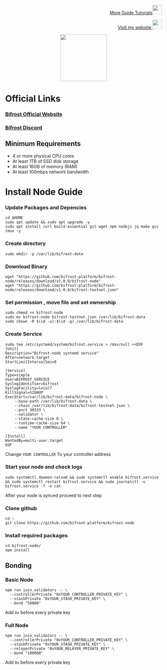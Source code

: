 <p style="font-size:14px" align="right">
<a href="https://github.com/elangrr/testnet_guide" target="_blank">More Guide Tutorials<img src="https://avatars.githubusercontent.com/u/34649601?v=4" width="30"/></a>
</p>

<p style="font-size:14px" align="right">
<a href="https://indonode.dev/" target="_blank">Visit my website <img src="https://avatars.githubusercontent.com/u/34649601?v=4" width="30"/></a>
</p>

<p align="center">
 <img height="150" height="auto" src="https://user-images.githubusercontent.com/34649601/196217517-3e2c030f-7af3-46f2-9042-81176ce9d143.png">
</p>

# Official Links
### [Bifrost Official Website](https://thebifrost.io/)
### [Bifrost Discord](https://discord.gg/HpK7kGzXBh)

## Minimum Requirements 
- 4 or more physical CPU cores
- At least 1TB of SSD disk storage
- At least 16GB of memory (RAM)
- At least 100mbps network bandwidth

# Install Node Guide

### Update Packages and Depencies
```
cd $HOME
sudo apt update && sudo apt upgrade -y
sudo apt install curl build-essential git wget npm nodejs jq make gcc tmux -y
```

### Create directory
```
sudo mkdir -p /var/lib/bifrost-data
```

### Download Binary
```
wget "https://github.com/bifrost-platform/bifrost-node/releases/download/v1.0.0/bifrost-node"
wget "https://github.com/bifrost-platform/bifrost-node/releases/download/v1.0.0/bifrost-testnet.json"
```

### Set permission , move file and set ownership
```
sudo chmod +x bifrost-node
sudo mv bifrost-node bifrost-testnet.json /var/lib/bifrost-data
sudo chown -R $(id -u):$(id -g) /var/lib/bifrost-data
```

### Create Service
```
sudo tee /etc/systemd/system/bifrost.service > /dev/null <<EOF
[Unit]
Description="Bifrost-node systemd service"
After=network.target
StartLimitIntervalSec=0

[Service]
Type=simple
User=BIFROST_SERVICE
SyslogIdentifier=bifrost
SyslogFacility=local7
KillSignal=SIGHUP
ExecStart=/var/lib/bifrost-data/bifrost-node \
    --base-path /var/lib/bifrost-data \
    --chain /var/lib/bifrost-data/bifrost-testnet.json \
    --port 30333 \
    --validator \
    --state-cache-size 0 \
    --runtime-cache-size 64 \
    --name "YOUR CONTROLLER"

[Install]
WantedBy=multi-user.target
EOF
```
Change `YOUR CONTROLLER` To your controller address

### Start your node and check logs
```
sudo systemctl daemon-reload && sudo systemctl enable bifrost.service && sudo systemctl restart bifrost.service && sudo journalctl -u bifrost.service -f -o cat
```

After your node is synced proceed to next step

### Clone github
```
cd ~
git clone https://github.com/bifrost-platform/bifrost-node
```

### Install required packages
```
cd bifrost-node/
npm install
```

## Bonding
### Basic Node
```
npm run join_validators -- \
  --controllerPrivate "0xYOUR_CONTROLLER_PRIVATE_KEY" \
  --stashPrivate "0xYOUR_STASH_PRIVATE_KEY" \
  --bond "50000"
````
Add `0x` before every private key

### Full Node
```
npm run join_validators -- \
  --controllerPrivate "0xYOUR_CONTROLLER_PRIVATE_KEY" \
  --stashPrivate "0xYOUR_STASH_PRIVATE_KEY" \
  --relayerPrivate "0xYOUR_RELAYER_PRIVATE_KEY" \
  --bond "100000"
```
Add `0x` before every private key


